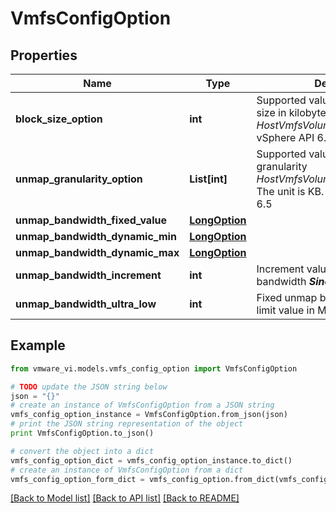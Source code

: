 # VmfsConfigOption


## Properties
Name | Type | Description | Notes
------------ | ------------- | ------------- | -------------
**block_size_option** | **int** | Supported values of VMFS block size in kilobytes (KB) *HostVmfsVolume.blockSize*.  ***Since:*** vSphere API 6.5  | 
**unmap_granularity_option** | **List[int]** | Supported values of VMFS unmap granularity *HostVmfsVolume.unmapGranularity*.  The unit is KB.  ***Since:*** vSphere API 6.5  | [optional] 
**unmap_bandwidth_fixed_value** | [**LongOption**](LongOption.md) |  | [optional] 
**unmap_bandwidth_dynamic_min** | [**LongOption**](LongOption.md) |  | [optional] 
**unmap_bandwidth_dynamic_max** | [**LongOption**](LongOption.md) |  | [optional] 
**unmap_bandwidth_increment** | **int** | Increment value of unmap bandwidth  ***Since:*** vSphere API 6.7  | [optional] 
**unmap_bandwidth_ultra_low** | **int** | Fixed unmap bandwidth ultra low limit value in MB/sec.  | [optional] 

## Example

```python
from vmware_vi.models.vmfs_config_option import VmfsConfigOption

# TODO update the JSON string below
json = "{}"
# create an instance of VmfsConfigOption from a JSON string
vmfs_config_option_instance = VmfsConfigOption.from_json(json)
# print the JSON string representation of the object
print VmfsConfigOption.to_json()

# convert the object into a dict
vmfs_config_option_dict = vmfs_config_option_instance.to_dict()
# create an instance of VmfsConfigOption from a dict
vmfs_config_option_form_dict = vmfs_config_option.from_dict(vmfs_config_option_dict)
```
[[Back to Model list]](../README.md#documentation-for-models) [[Back to API list]](../README.md#documentation-for-api-endpoints) [[Back to README]](../README.md)


